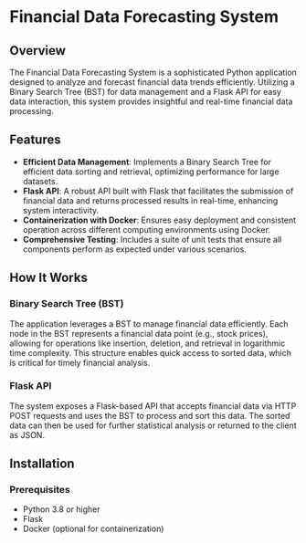 # Financial Data Forecasting System

## Overview

The Financial Data Forecasting System is a sophisticated Python application designed to analyze and forecast financial data trends efficiently. Utilizing a Binary Search Tree (BST) for data management and a Flask API for easy data interaction, this system provides insightful and real-time financial data processing.

## Features

- **Efficient Data Management**: Implements a Binary Search Tree for efficient data sorting and retrieval, optimizing performance for large datasets.
- **Flask API**: A robust API built with Flask that facilitates the submission of financial data and returns processed results in real-time, enhancing system interactivity.
- **Containerization with Docker**: Ensures easy deployment and consistent operation across different computing environments using Docker.
- **Comprehensive Testing**: Includes a suite of unit tests that ensure all components perform as expected under various scenarios.

## How It Works

### Binary Search Tree (BST)

The application leverages a BST to manage financial data efficiently. Each node in the BST represents a financial data point (e.g., stock prices), allowing for operations like insertion, deletion, and retrieval in logarithmic time complexity. This structure enables quick access to sorted data, which is critical for timely financial analysis.

### Flask API

The system exposes a Flask-based API that accepts financial data via HTTP POST requests and uses the BST to process and sort this data. The sorted data can then be used for further statistical analysis or returned to the client as JSON.

## Installation

### Prerequisites

- Python 3.8 or higher
- Flask
- Docker (optional for containerization)